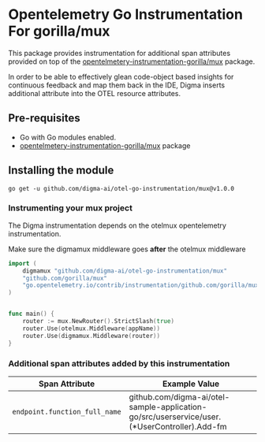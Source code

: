 # Opentelemetry Go Instrumentation For gorilla/mux

This package provides instrumentation for additional span attributes provided on top of the [opentelmetery-instrumentation-gorilla/mux](https://go.opentelemetry.io/contrib/instrumentation/github.com/gorilla/mux/otelmux) package. 

In order to be able to effectively glean code-object based insights for continuous feedback and map them back in the IDE, Digma inserts additional attribute into the OTEL resource attributes. 

## Pre-requisites
* Go with Go modules enabled.
*  [opentelmetery-instrumentation-gorilla/mux](https://go.opentelemetry.io/contrib/instrumentation/github.com/gorilla/mux/otelmux) package

## Installing the module
```
go get -u github.com/digma-ai/otel-go-instrumentation/mux@v1.0.0
```

### Instrumenting your mux project

The Digma instrumentation depends on the otelmux opentelemetry instrumentation.

Make sure the digmamux middleware goes **after** the otelmux middleware

```go
import (
	digmamux "github.com/digma-ai/otel-go-instrumentation/mux"
	"github.com/gorilla/mux"
	"go.opentelemetry.io/contrib/instrumentation/github.com/gorilla/mux/otelmux"
)


func main() {
	router := mux.NewRouter().StrictSlash(true)
	router.Use(otelmux.Middleware(appName))
	router.Use(digmamux.Middleware(router))
}
```

### Additional span attributes added by this instrumentation

| Span Attribute | Example Value |
| --- | --- |
|`endpoint.function_full_name` | github.com/digma-ai/otel-sample-application-go/src/userservice/user.(*UserController).Add-fm
